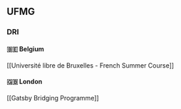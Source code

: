 ## UFMG 

### DRI

#### 🇧🇪 Belgium  

[[Université libre de Bruxelles - French Summer Course]]

#### 🇬🇧 London  

[[Gatsby Bridging Programme]]



